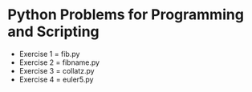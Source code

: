 # Python Problems for Programming and Scripting

* Exercise 1 = fib.py
* Exercise 2 = fibname.py
* Exercise 3 = collatz.py
* Exercise 4 = euler5.py

